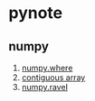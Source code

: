 # pynote
## numpy
1. [numpy.where](https://github.com/renardbao/pynote/blob/master/numpy/numpy_where/numpy_where.ipynb)
2. [contiguous array](https://renardbao.github.io/pynote/numpy/contiguous_type/contiguous_type.html)
3. [numpy.ravel](https://renardbao.github.io/pynote/numpy/numpy_ravel/numpy_ravel.html)
